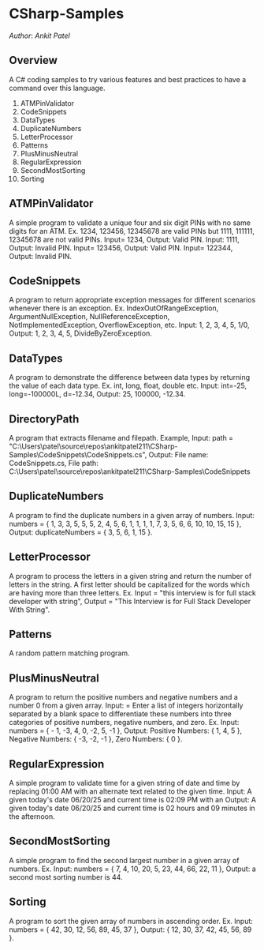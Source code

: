 
# CSharp-Samples

_Author_: _Ankit_ _Patel_

## Overview

A C# coding samples to try various features and best practices to have a command over this language.

1. ATMPinValidator
2. CodeSnippets
3. DataTypes
4. DuplicateNumbers
5. LetterProcessor
6. Patterns
7. PlusMinusNeutral
8. RegularExpression
9. SecondMostSorting
10. Sorting

## ATMPinValidator

A simple program to validate a unique four and six digit PINs with no same digits for an ATM. Ex. 1234, 123456, 12345678 are valid PINs but 1111, 111111, 12345678 are not valid PINs. Input= 1234, Output: Valid PIN. Input: 1111, Output: Invalid PIN. Input= 123456, Output: Valid PIN. Input= 122344, Output: Invalid PIN.

## CodeSnippets

A program to return appropriate exception messages for different scenarios whenever there is an exception. Ex. IndexOutOfRangeException, ArgumentNullException, NullReferenceException, NotImplementedException, OverflowException, etc. Input: 1, 2, 3, 4, 5, 1/0, Output: 1, 2, 3, 4, 5, DivideByZeroException.

## DataTypes

A program to demonstrate the difference between data types by returning the value of each data type. Ex. int, long, float, double etc. Input: int=-25, long=-100000L, d=-12.34, Output: 25, 100000, -12.34.

## DirectoryPath

A program that extracts filename and filepath. Example, Input: path = "C:\Users\patel\source\repos\ankitpatel211\CSharp-Samples\CodeSnippets\CodeSnippets.cs", Output: File name: CodeSnippets.cs, File path: C:\Users\patel\source\repos\ankitpatel211\CSharp-Samples\CodeSnippets

## DuplicateNumbers

A program to find the duplicate numbers in a given array of numbers.
Input: numbers = { 1, 3, 3, 5, 5, 5, 2, 4, 5, 6, 1, 1, 1, 1, 7, 3, 5, 6, 6, 10, 10, 15, 15 }, Output: duplicateNumbers = { 3, 5, 6, 1, 15 }.

## LetterProcessor

A program to process the letters in a given string and return the number of letters in the string. A first letter should be capitalized for the words which are having more than three letters. Ex. Input = "this interview is for full stack developer with string", Output = "This Interview is for Full Stack Developer With String".

## Patterns

A random pattern matching program.

## PlusMinusNeutral

A program to return the positive numbers and negative numbers and a number 0 from a given array. Input: = Enter a list of integers horizontally separated by a blank space to differentiate these numbers into three categories of positive numbers, negative numbers, and zero. Ex. Input: numbers = { - 1, -3, 4, 0, -2, 5, -1 }, Output:  Positive Numbers: { 1, 4, 5 }, Negative Numbers: { -3, -2, -1 }, Zero Numbers: { 0 }.

## RegularExpression

A simple program to validate time for a given string of date and time by replacing 01:00 AM with an alternate text related to the given time. Input: A given today's date 06/20/25 and current time is 02:09 PM with an Output: A given today's date 06/20/25 and current time is 02 hours and 09 minutes in the afternoon.

## SecondMostSorting

A simple program to find the second largest number in a given array of numbers. Ex. Input: numbers = { 7, 4, 10, 20, 5, 23, 44, 66, 22, 11 }, Output: a second most sorting number is 44.

## Sorting

A program to sort the given array of numbers in ascending order. Ex.
Input: numbers = { 42, 30, 12, 56, 89, 45, 37 }, Output: { 12, 30, 37, 42, 45, 56, 89 }.
